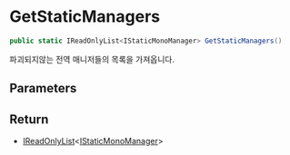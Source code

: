 # GetStaticManagers

```csharp
public static IReadOnlyList<IStaticMonoManager> GetStaticManagers()
```

파괴되지않는 전역 매니저들의 목록을 가져옵니다.

## Parameters

## Return

* [IReadOnlyList](https://docs.microsoft.com/ko-kr/dotnet/api/system.collections.generic.ireadonlylist-1?view=net-5.0)\<[IStaticMonoManager](https://github.com/Syadeu/CoreSystem/wiki/IStaticMonoManager)>